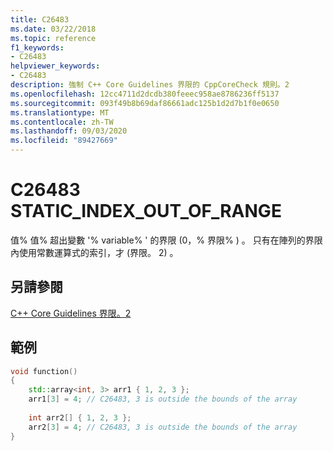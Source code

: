 ```yaml
---
title: C26483
ms.date: 03/22/2018
ms.topic: reference
f1_keywords:
- C26483
helpviewer_keywords:
- C26483
description: 強制 C++ Core Guidelines 界限的 CppCoreCheck 規則。2
ms.openlocfilehash: 12cc4711d2dcdb380feeec958ae8786236ff5137
ms.sourcegitcommit: 093f49b8b69daf86661adc125b1d2d7b1f0e0650
ms.translationtype: MT
ms.contentlocale: zh-TW
ms.lasthandoff: 09/03/2020
ms.locfileid: "89427669"
---
```

# <a name="c26483-static_index_out_of_range"></a>C26483 STATIC_INDEX_OUT_OF_RANGE

值% 值% 超出變數 '% variable% ' 的界限 (0，% 界限% ) 。 只有在陣列的界限內使用常數運算式的索引，才 (界限。 2) 。 

## <a name="see-also"></a>另請參閱
[C++ Core Guidelines 界限。2](https://github.com/isocpp/CppCoreGuidelines/blob/master/CppCoreGuidelines.md#SS-bounds)

## <a name="example"></a>範例
```cpp
void function()
{
    std::array<int, 3> arr1 { 1, 2, 3 };
    arr1[3] = 4; // C26483, 3 is outside the bounds of the array
    
    int arr2[] { 1, 2, 3 };
    arr2[3] = 4; // C26483, 3 is outside the bounds of the array
}

```
